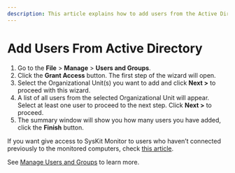 ```yaml
---
description: This article explains how to add users from the Active Directory.
---
```


# Add Users From Active Directory

1. Go to the **File** &gt; **Manage** &gt; **Users and Groups**.
2. Click the **Grant Access** button. The first step of the wizard will open.
3. Select the Organizational Unit\(s\) you want to add and click **Next &gt;** to proceed with this wizard.
4. A list of all users from the selected Organizational Unit will appear. Select at least one user to proceed to the next step. Click **Next &gt;** to proceed.
5. The summary window will show you how many users you have added, click the **Finish** button.

If you want give access to SysKit Monitor to users who haven’t connected previously to the monitored computers, check [this article](add-users-manually.md).

See [Manage Users and Groups](../../get-to-know-syskit-monitor/backstage-screen/manage-data-gathering.md) to learn more.

